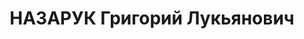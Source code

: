 ---
title: НАЗАРУК Григорий Лукьянович
description: "1896 г.р., м.р.: с.Заболотье Холмской губ, украинец, б/п\n преподаватель\
  \ Курсов усовершенствования командного состава запаса в Днепропетровске, майор \n\
  \ Арестован 07.09.1937\n Обвинение: 54-1б, 8, 11\n Приговор: ВК ВС СССР, 27.11.1937\
  \ — ВМН, конф., лиш.зв.\n Реабилитация: ВК ВС СССР, 17.12.1957"
---